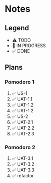 # Notes

## Legend
- ⚠ TODO
- 🚧 IN PROGRESS
- ✅ DONE

## Plans
### Pomodoro 1
1. ✅ US-1
2. ✅ UAT-1.1
3. ✅ UAT-1.2
4. ✅ UAT-1.2
5. ✅ US-2
6. ✅ UAT-2.1
7. ✅ UAT-2.2
8. ✅ UAT-2.3

### Pomodoro 2
1. ✅ UAT-3.1
2. ✅ UAT-3.2
3. ✅ UAT-3.3
4. ✅ refactor